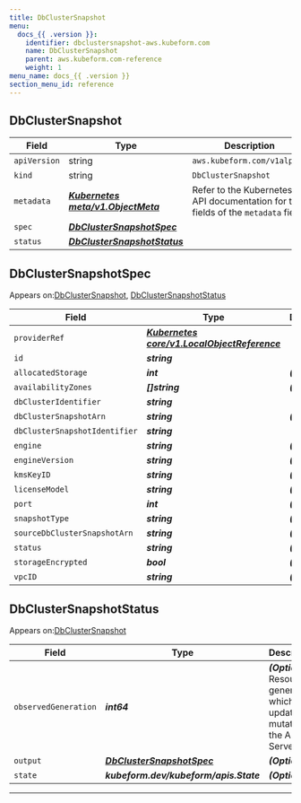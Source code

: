 ```yaml
---
title: DbClusterSnapshot
menu:
  docs_{{ .version }}:
    identifier: dbclustersnapshot-aws.kubeform.com
    name: DbClusterSnapshot
    parent: aws.kubeform.com-reference
    weight: 1
menu_name: docs_{{ .version }}
section_menu_id: reference
---
```


## DbClusterSnapshot
| Field | Type | Description |
| ------ | ----- | ----------- |
| `apiVersion` | string | `aws.kubeform.com/v1alpha1` |
|    `kind` | string | `DbClusterSnapshot` |
| `metadata` | ***[Kubernetes meta/v1.ObjectMeta](https://kubernetes.io/docs/reference/generated/kubernetes-api/v1.13/#objectmeta-v1-meta)***|Refer to the Kubernetes API documentation for the fields of the `metadata` field.|
| `spec` | ***[DbClusterSnapshotSpec](#DbClusterSnapshotSpec)***||
| `status` | ***[DbClusterSnapshotStatus](#DbClusterSnapshotStatus)***||
## DbClusterSnapshotSpec

Appears on:[DbClusterSnapshot](#DbClusterSnapshot), [DbClusterSnapshotStatus](#DbClusterSnapshotStatus)

| Field | Type | Description |
| ------ | ----- | ----------- |
| `providerRef` | ***[Kubernetes core/v1.LocalObjectReference](https://kubernetes.io/docs/reference/generated/kubernetes-api/v1.13/#localobjectreference-v1-core)***||
| `id` | ***string***||
| `allocatedStorage` | ***int***| ***(Optional)*** |
| `availabilityZones` | ***[]string***| ***(Optional)*** |
| `dbClusterIdentifier` | ***string***||
| `dbClusterSnapshotArn` | ***string***| ***(Optional)*** |
| `dbClusterSnapshotIdentifier` | ***string***||
| `engine` | ***string***| ***(Optional)*** |
| `engineVersion` | ***string***| ***(Optional)*** |
| `kmsKeyID` | ***string***| ***(Optional)*** |
| `licenseModel` | ***string***| ***(Optional)*** |
| `port` | ***int***| ***(Optional)*** |
| `snapshotType` | ***string***| ***(Optional)*** |
| `sourceDbClusterSnapshotArn` | ***string***| ***(Optional)*** |
| `status` | ***string***| ***(Optional)*** |
| `storageEncrypted` | ***bool***| ***(Optional)*** |
| `vpcID` | ***string***| ***(Optional)*** |
## DbClusterSnapshotStatus

Appears on:[DbClusterSnapshot](#DbClusterSnapshot)

| Field | Type | Description |
| ------ | ----- | ----------- |
| `observedGeneration` | ***int64***| ***(Optional)*** Resource generation, which is updated on mutation by the API Server.|
| `output` | ***[DbClusterSnapshotSpec](#DbClusterSnapshotSpec)***| ***(Optional)*** |
| `state` | ***kubeform.dev/kubeform/apis.State***| ***(Optional)*** |
---
